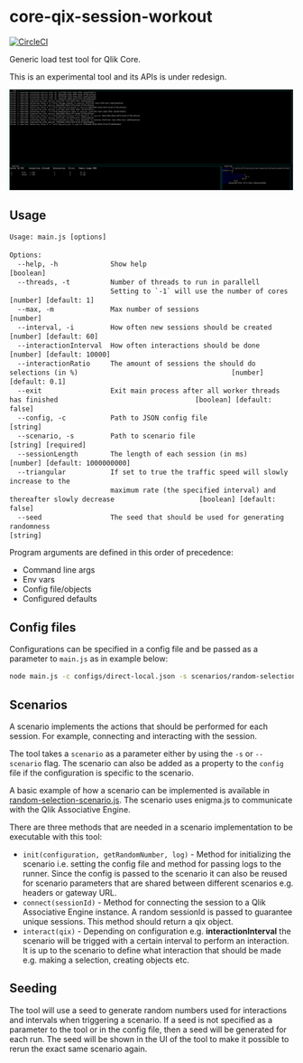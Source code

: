 # core-qix-session-workout

[![CircleCI](https://circleci.com/gh/qlik-oss/core-qix-session-workout.svg?style=svg)](https://circleci.com/gh/qlik-oss/core-qix-session-workout)

Generic load test tool for Qlik Core.

This is an experimental tool and its APIs is under redesign.

![screenshot](./screenshot.png)

## Usage

```code
Usage: main.js [options]

Options:
  --help, -h             Show help                                                                                                 [boolean]
  --threads, -t          Number of threads to run in parallell
                         Setting to `-1` will use the number of cores                                                  [number] [default: 1]
  --max, -m              Max number of sessions                                                                                     [number]
  --interval, -i         How often new sessions should be created                                                     [number] [default: 60]
  --interactionInterval  How often interactions should be done                                                     [number] [default: 10000]
  --interactionRatio     The amount of sessions the should do selections (in %)                                      [number] [default: 0.1]
  --exit                 Exit main process after all worker threads has finished                                  [boolean] [default: false]
  --config, -c           Path to JSON config file                                                                                   [string]
  --scenario, -s         Path to scenario file                                                                           [string] [required]
  --sessionLength        The length of each session (in ms)                                                   [number] [default: 1000000000]
  --triangular           If set to true the traffic speed will slowly increase to the
                         maximum rate (the specified interval) and thereafter slowly decrease                     [boolean] [default: false]
  --seed                 The seed that should be used for generating randomness                                                     [string]
```

Program arguments are defined in this order of precedence:

- Command line args
- Env vars
- Config file/objects
- Configured defaults

## Config files

Configurations can be specified in a config file and be passed as a parameter to `main.js` as in example below:

```bash
node main.js -c configs/direct-local.json -s scenarios/random-selection-scenario.js
```

## Scenarios

A scenario implements the actions that should be performed for each session. For example, connecting and interacting
with the session.

The tool takes a `scenario` as a parameter either by using the `-s` or `--scenario` flag. The scenario can also be added
as a property to the `config` file if the configuration is specific to the scenario.

A basic example of how a scenario can be implemented is available in [random-selection-scenario.js](./scenarios/random-selection-scenario.js).
The scenario uses enigma.js to communicate with the Qlik Associative Engine.

There are three methods that are needed in a scenario implementation to be executable with this tool:

- `init(configuration, getRandomNumber, log)` - Method for initializing the scenario i.e. setting the config file and
  method for passing logs to the runner. Since the config is passed to the scenario it can also be reused for scenario
  parameters that are shared between different scenarios e.g. headers or gateway URL.
- `connect(sessionId)` - Method for connecting the session to a Qlik Associative Engine instance.
  A random sessionId is passed to guarantee unique sessions. This method should return a qix object.
- `interact(qix)` - Depending on configuration e.g. **interactionInterval** the scenario will be trigged with a certain
  interval to perform an interaction. It is up to the scenario to define what interaction that should be made e.g.
  making a selection, creating objects etc.

## Seeding

The tool will use a seed to generate random numbers used for interactions and intervals when triggering a scenario.
If a seed is not specified as a parameter to the tool or in the config file, then a seed will be generated for each run.
The seed will be shown in the UI of the tool to make it possible to rerun the exact same scenario again.
